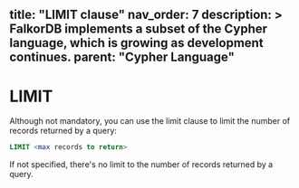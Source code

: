 title: "LIMIT clause"
nav_order: 7
description: >
    FalkorDB implements a subset of the Cypher language, which is growing as development continues.
parent: "Cypher Language"
---

# LIMIT

Although not mandatory, you can use the limit clause
to limit the number of records returned by a query:

```sql
LIMIT <max records to return>
```

If not specified, there's no limit to the number of records returned by a query.